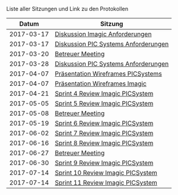 Liste aller Sitzungen und Link zu den Protokollen

| Datum      | Sitzung                                                                                                  |
|------------|----------------------------------------------------------------------------------------------------------|
| 2017-03-17 | [Diskussion Imagic Anforderungen](2017-03-17-review-imagic.md)                                           |
| 2017-03-17 | [Diskussion PIC Systems Anforderungen](protocols/2017-03-17-review-picsystems.md)                    |
| 2017-03-20 | [Betreuer Meeting](protocols/2017-03-20-advisor-meeting.md)                                      |
| 2017-03-28 | [Diskussion PIC Systems Anforderungen](protocols/2017-03-28-requirements-picsystems.md)              |
| 2017-04-07 | [Präsentation Wireframes PICSystems](protocols/2017-04-07-wireframe_presentation_PICSystems.md)     |
| 2017-04-07 | [Präsentation Wireframes Imagic](protocols/2017-04-07-wireframe_presentation_imagic.md)             |
| 2017-04-21 | [Sprint 4 Review Imagic PICSystem](protocols/2017-04-21-presentation-sprint4-imagic_PICSystem.md)   |
| 2017-05-05 | [Sprint 5 Review Imagic PICSystem](protocols/2017-05-05-presentation-sprint5-imagic_PICSystem.md)   |
| 2017-05-08 | [Betreuer Meeting](protocols/2017-05-08-advisor-meeting.md)                                         |
| 2017-05-19 | [Sprint 6 Review Imagic PICSystem](protocols/2017-05-19-presentation-sprint6-imagic_PICSystem.md)   |
| 2017-06-02 | [Sprint 7 Review Imagic PICSystem](protocols/2017-06-02-presentation-sprint7-imagic_PICSystem.md)   |
| 2017-06-16 | [Sprint 8 Review Imagic PICSystem](protocols/2017-06-16-presentation-sprint8-imagic_PICSystem.md)   |
| 2017-06-27 | [Betreuer Meeting](protocols/2017-06-27-advisor-meeting.md)                                         |
| 2017-06-30 | [Sprint 9 Review Imagic PICSystem](protocols/2017-06-30-presentation-sprint9-imagic_PICSystem.md)   |
| 2017-07-14 | [Sprint 10 Review Imagic PICSystem](protocols/2017-07-14-presentation-sprint10-imagic_PICSystem.md) |
| 2017-07-14 | [Sprint 11 Review Imagic PICSystem](protocols/2017-07-28-presentation-sprint11-imagic_PICSystem.md) |
